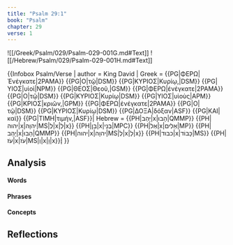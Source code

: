 ```yaml
---
title: "Psalm 29:1"
book: "Psalm"
chapter: 29
verse: 1
---
```

![[/Greek/Psalm/029/Psalm-029-001G.md#Text]]
![[/Hebrew/Psalm/029/Psalm-029-001H.md#Text]]

{{Infobox Psalm/Verse |
  author = King David |
  Greek = {{PG|ΦΕΡΩ|Ἐνέγκατε|2PAMA}} {{PG|Ο|τῷ|DSM}} {{PG|ΚΥΡΙΟΣ|Κυρίῳ,|DSM}} {{PG|ΥΙΟΣ|υἱοὶ|NPM}} {{PG|ΘΕΟΣ|Θεοῦ,|GSM}} {{PG|ΦΕΡΩ|ἐνέγκατε|2PAMA}} {{PG|Ο|τῷ|DSM}} {{PG|ΚΥΡΙΟΣ|Κυρίῳ|DSM}} {{PG|ΥΙΟΣ|υἱοὺς|APM}} {{PG|ΚΡΙΟΣ|κριῶν,|GPM}} {{PG|ΦΕΡΩ|ἐνέγκατε|2PAMA}} {{PG|Ο|τῷ|DSM}} {{PG|ΚΥΡΙΟΣ|Κυρίῳ|DSM}} {{PG|ΔΟΞΑ|δόξαν|ASF}} {{PG|ΚΑΙ|καὶ}} {{PG|ΤΙΜΗ|τιμήν,|ASF}}|
  Hebrew = {{PH|יָהַב|x|הָבוּ|QMMP}} {{PH|יהוה|x|יהוָה|MS|לְ|x|לַ|x}} {{PH|בֵּן|x|בְּנֵי|MPC}} {{PH|אֵל|x|אֵלִים|MP}} {{PH|יָהַב|x|הָבוּ|QMMP}} {{PH|יהוה|x|יהוָה|MS|לְ|x|לַ|x}} {{PH|כבוד|x|כָּבוֹד|MS}} {{PH|עֹז|x|עֹז|MS|וְ|x|וָ|x}}׃|
}}

## Analysis

#### Words

#### Phrases

#### Concepts

## Reflections
